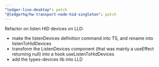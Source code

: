 ```yaml
---
"ledger-live-desktop": patch
"@ledgerhq/hw-transport-node-hid-singleton": patch
---
```


Refactor on listen HID devices on LLD:

- make the listenDevices definition command into TS, and rename into listenToHidDevices
- transform the ListenDevices component (that was mainly a useEffect returning null) into a hook useListenToHidDevices
- add the types-devices lib into LLD
